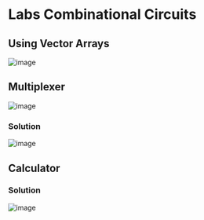 # Labs Combinational Circuits
## Using Vector Arrays
![image](https://github.com/user-attachments/assets/a50bd575-ea71-4de4-a54c-30c303b2ac2f)
## Multiplexer
![image](https://github.com/user-attachments/assets/00bac683-8716-4f04-abab-c93c278c037e)

### Solution
![image](https://github.com/user-attachments/assets/b3d238d9-8890-4dad-903d-352c6d43acaa)
##   Calculator
### Solution
![image](https://github.com/user-attachments/assets/6fd99e05-d8ac-44e9-87e0-fe7198c3cc14)
